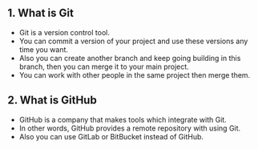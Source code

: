 ## 1. What is Git

- Git is a version control tool.
- You can commit a version of your project and use these versions any time you want.
- Also you can create another branch and keep going building in this branch, then you can merge it to your main project.
- You can work with other people in the same project then merge them.

## 2. What is GitHub

- GitHub is a company that makes tools which integrate with Git.
- In other words, GitHub provides a remote repository with using Git.
- Also you can use GitLab or BitBucket instead of GitHub.
